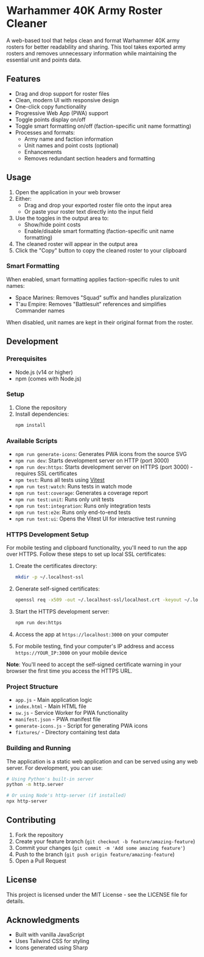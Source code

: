 # Warhammer 40K Army Roster Cleaner

A web-based tool that helps clean and format Warhammer 40K army rosters for better readability and sharing. This tool takes exported army rosters and removes unnecessary information while maintaining the essential unit and points data.

## Features

- Drag and drop support for roster files
- Clean, modern UI with responsive design
- One-click copy functionality
- Progressive Web App (PWA) support
- Toggle points display on/off
- Toggle smart formatting on/off (faction-specific unit name formatting)
- Processes and formats:
  - Army name and faction information
  - Unit names and point costs (optional)
  - Enhancements
  - Removes redundant section headers and formatting

## Usage

1. Open the application in your web browser
2. Either:
   - Drag and drop your exported roster file onto the input area
   - Or paste your roster text directly into the input field
3. Use the toggles in the output area to:
   - Show/hide point costs
   - Enable/disable smart formatting (faction-specific unit name formatting)
4. The cleaned roster will appear in the output area
5. Click the "Copy" button to copy the cleaned roster to your clipboard

### Smart Formatting

When enabled, smart formatting applies faction-specific rules to unit names:
- Space Marines: Removes "Squad" suffix and handles pluralization
- T'au Empire: Removes "Battlesuit" references and simplifies Commander names

When disabled, unit names are kept in their original format from the roster.

## Development

### Prerequisites

- Node.js (v14 or higher)
- npm (comes with Node.js)

### Setup

1. Clone the repository
2. Install dependencies:
   ```bash
   npm install
   ```

### Available Scripts

- `npm run generate-icons`: Generates PWA icons from the source SVG
- `npm run dev`: Starts development server on HTTP (port 3000)
- `npm run dev:https`: Starts development server on HTTPS (port 3000) - requires SSL certificates
- `npm test`: Runs all tests using [Vitest](https://vitest.dev/)
- `npm run test:watch`: Runs tests in watch mode
- `npm run test:coverage`: Generates a coverage report
- `npm run test:unit`: Runs only unit tests
- `npm run test:integration`: Runs only integration tests
- `npm run test:e2e`: Runs only end-to-end tests
- `npm run test:ui`: Opens the Vitest UI for interactive test running

### HTTPS Development Setup

For mobile testing and clipboard functionality, you'll need to run the app over HTTPS. Follow these steps to set up local SSL certificates:

1. Create the certificates directory:
   ```bash
   mkdir -p ~/.localhost-ssl
   ```

2. Generate self-signed certificates:
   ```bash
   openssl req -x509 -out ~/.localhost-ssl/localhost.crt -keyout ~/.localhost-ssl/localhost.key -newkey rsa:2048 -nodes -sha256 -subj '/CN=localhost' -extensions EXT -config <(printf "[dn]\nCN=localhost\n[req]\ndistinguished_name = dn\n[EXT]\nsubjectAltName=DNS:localhost\nkeyUsage=digitalSignature\nextendedKeyUsage=serverAuth")
   ```

3. Start the HTTPS development server:
   ```bash
   npm run dev:https
   ```

4. Access the app at `https://localhost:3000` on your computer

5. For mobile testing, find your computer's IP address and access `https://YOUR_IP:3000` on your mobile device

**Note**: You'll need to accept the self-signed certificate warning in your browser the first time you access the HTTPS URL.

### Project Structure

- `app.js` - Main application logic
- `index.html` - Main HTML file
- `sw.js` - Service Worker for PWA functionality
- `manifest.json` - PWA manifest file
- `generate-icons.js` - Script for generating PWA icons
- `fixtures/` - Directory containing test data

### Building and Running

The application is a static web application and can be served using any web server. For development, you can use:

```bash
# Using Python's built-in server
python -m http.server

# Or using Node's http-server (if installed)
npx http-server
```

## Contributing

1. Fork the repository
2. Create your feature branch (`git checkout -b feature/amazing-feature`)
3. Commit your changes (`git commit -m 'Add some amazing feature'`)
4. Push to the branch (`git push origin feature/amazing-feature`)
5. Open a Pull Request

## License

This project is licensed under the MIT License - see the LICENSE file for details.

## Acknowledgments

- Built with vanilla JavaScript
- Uses Tailwind CSS for styling
- Icons generated using Sharp 